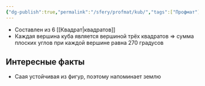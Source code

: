 ```yaml
---
{"dg-publish":true,"permalink":"/sfery/profmat/kub/","tags":["Профмат"]}
---
```


- Составлен из 6 [[Квадрат\|квадратов]]
- Каждая вершина куба является вершиной трёх квадратов => сумма плоских углов при каждой вершине равна 270 градусов
## Интересные факты
- Саая устойчивая из фигур, поэтому напоминает землю 
